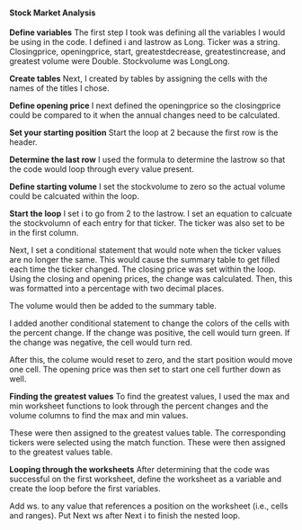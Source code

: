#### Stock Market Analysis

**Define variables**
The first step I took was defining all the variables I would be using in the code. I defined i and lastrow as Long. Ticker was a string. Closingprice, openingprice, start, greatestdecrease, greatestincrease, and greatest volume were Double. Stockvolume was LongLong.

**Create tables**
Next, I created by tables by assigning the cells with the names of the titles I chose.

**Define opening price**
I next defined the openingprice so the closingprice could be compared to it when the annual changes need to be calculated. 

**Set your starting position**
Start the loop at 2 because the first row is the header.

**Determine the last row**
I used the formula to determine the lastrow so that the code would loop through every value present.

**Define starting volume**
I set the stockvolume to zero so the actual volume could be calcuated within the loop.

**Start the loop**
I set i to go from 2 to the lastrow. I set an equation to calcuate the stockvolumn of each entry for that ticker. The ticker was also set to be in the first column.

Next, I set a conditional statement that would note when the ticker values are no longer the same. This would cause the summary table to get filled each time the ticker changed. The closing price was set within the loop. Using the closing and opening prices, the change was calculated. Then, this was formatted into a percentage with two decimal places.

The volume would then be added to the summary table. 

I added another conditional statement to change the colors of the cells with the percent change. If the change was positive, the cell would turn green. If the change was negative, the cell would turn red.

After this, the colume would reset to zero, and the start position would move one cell. The opening price was then set to start one cell further down as well. 

**Finding the greatest values**
To find the greatest values, I used the max and min worksheet functions to look through the percent changes and the volume columns to find the max and min values. 

These were then assigned to the greatest values table. The corresponding tickers were selected using the match function. These were then assigned to the greatest values table.

**Looping through the worksheets**
After determining that the code was successful on the first worksheet, define the worksheet as a variable and create the loop before the first variables. 

Add ws. to any value that references a position on the worksheet (i.e., cells and ranges). Put Next ws after Next i to finish the nested loop.






